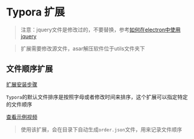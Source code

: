 # Typora 扩展

> 注意：jquery文件是修改过的，不要替换，参考[如何在electron中使用jquery](https://blog.csdn.net/baidu_27280587/article/details/54378420)

> 扩展需要修改源文件，asar解压软件位于utils文件夹下

## 文件顺序扩展

[扩展安装步骤](fileOrder/安装步骤.md)

`Typora`的默认文件排序是按照字母或者修改时间来排序，这个扩展可以指定特定的文件顺序

[查看示例视频](screenshots/fileOrder.mp4)

> 使用该扩展，会在目录下自动生成`order.json`文件，用来记录文件顺序